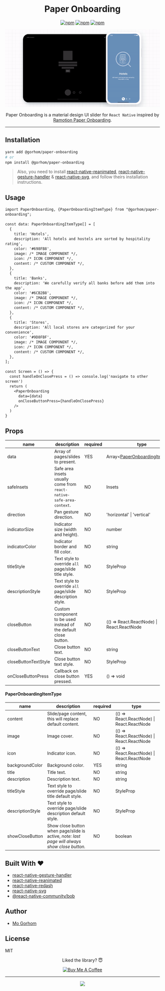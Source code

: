 <div align="center">
<h1>Paper Onboarding</h1>

[![npm](https://badgen.net/npm/v/@gorhom/paper-onboarding)](https://www.npmjs.com/package/@gorhom/paper-onboarding) [![npm](https://badgen.net/npm/license/@gorhom/paper-onboarding)](https://www.npmjs.com/package/@gorhom/paper-onboarding) [![npm](https://badgen.net/npm/types/@gorhom/paper-onboarding)](https://www.npmjs.com/package/@gorhom/paper-onboarding)

<img src="./preview.gif">

Paper Onboarding is a material design UI slider for `React Native` inspired by [Ramotion Paper Onboarding](https://github.com/Ramotion/paper-onboarding).

</div>

---

## Installation

```sh
yarn add @gorhom/paper-onboarding
# or
npm install @gorhom/paper-onboarding
```

> Also, you need to install [react-native-reanimated](https://github.com/software-mansion/react-native-reanimated), [react-native-gesture-handler](https://github.com/software-mansion/react-native-gesture-handler) & [react-native-svg](https://github.com/react-native-community/react-native-svg), and follow theirs installation instructions.

## Usage

```tsx
import PaperOnboarding, {PaperOnboardingItemType} from "@gorhom/paper-onboarding";

const data: PaperOnboardingItemType[] = [
  {
    title: 'Hotels',
    description: 'All hotels and hostels are sorted by hospitality rating',
    color: '#698FB8',
    image: /* IMAGE COMPONENT */,
    icon: /* ICON COMPONENT */,
    content: /* CUSTOM COMPONENT */,
  },
  {
    title: 'Banks',
    description: 'We carefully verify all banks before add them into the app',
    color: '#6CB2B8',
    image: /* IMAGE COMPONENT */,
    icon: /* ICON COMPONENT */,
    content: /* CUSTOM COMPONENT */,
  },
  {
    title: 'Stores',
    description: 'All local stores are categorized for your convenience',
    color: '#9D8FBF',
    image: /* IMAGE COMPONENT */,
    icon: /* ICON COMPONENT */,
    content: /* CUSTOM COMPONENT */,
  },
];

const Screen = () => {
  const handleOnClosePress = () => console.log('navigate to other screen')
  return (
    <PaperOnboarding
      data={data}
      onCloseButtonPress={handleOnClosePress}
    />
  )
}
```

## Props

| name                 | description                                                          | required | type                                                       | default                                    |
| -------------------- | -------------------------------------------------------------------- | -------- | ---------------------------------------------------------- | ------------------------------------------ |
| data                 | Array of pages/slides to present.                                    | YES      | Array<[PaperOnboardingItemType](#paperonboardingitemtype)> |                                            |
| safeInsets           | Safe area insets usually come from `react-native-safe-area-context`. | NO       | Insets                                                     | {top: 50, bottom: 50, left: 50, right: 50} |
| direction            | Pan gesture direction.                                               | NO       | 'horizontal' \| 'vertical'                                 | horizontal                                 |
| indicatorSize        | Indicator size (width and height).                                   | NO       | number                                                     | 40                                         |
| indicatorColor       | Indicator border and fill color.                                     | NO       | string                                                     | white                                      |
| titleStyle           | Text style to override `all` page/slide title style.                 | NO       | StyleProp<TextStyle>                                       |                                            |
| descriptionStyle     | Text style to override `all` page/slide description style.           | NO       | StyleProp<TextStyle>                                       |                                            |
| closeButton          | Custom component to be used instead of the default close button.     | NO       | (() => React.ReactNode) \| React.ReactNode                 |                                            |
| closeButtonText      | Close button text.                                                   | NO       | string                                                     | close                                      |
| closeButtonTextStyle | Close button text style.                                             | NO       | StyleProp<TextStyle>                                       |                                            |
| onCloseButtonPress   | Callback on close button pressed.                                    | YES      | () => void                                                 |                                            |

#### PaperOnboardingItemType

| name             | description                                                                                   | required | type                                       |
| ---------------- | --------------------------------------------------------------------------------------------- | -------- | ------------------------------------------ |
| content          | Slide/page content, this will replace default content.                                        | NO       | (() => React.ReactNode) \| React.ReactNode |
| image            | Image cover.                                                                                  | NO       | (() => React.ReactNode) \| React.ReactNode |
| icon             | Indicator icon.                                                                               | NO       | (() => React.ReactNode) \| React.ReactNode |
| backgroundColor  | Background color.                                                                             | YES      | string                                     |
| title            | Title text.                                                                                   | NO       | string                                     |
| description      | Description text.                                                                             | NO       | string                                     |
| titleStyle       | Text style to override page/slide title default style.                                        | NO       | StyleProp<TextStyle>                       |
| descriptionStyle | Text style to override page/slide description default style.                                  | NO       | StyleProp<TextStyle>                       |
| showCloseButton  | Show close button when page/slide is active, _note: last page will always show close button._ | NO       | boolean                                    |

## Built With ❤️

- [react-native-gesture-handler](https://github.com/software-mansion/react-native-gesture-handler)
- [react-native-reanimated](https://github.com/software-mansion/react-native-reanimated)
- [react-native-redash](https://github.com/wcandillon/react-native-redash)
- [react-native-svg](https://github.com/react-native-community/react-native-svg)
- [@react-native-community/bob](https://github.com/react-native-community/bob)

## Author

- [Mo Gorhom](https://twitter.com/gorhom)

## License

MIT

<div align="center">

Liked the library? 😇

<a href="https://www.buymeacoffee.com/gorhom" target="_blank"><img src="https://cdn.buymeacoffee.com/buttons/default-red.png" alt="Buy Me A Coffee" height="50" ></a>

</div>

---

<p align="center">
<a href="https://twitter.com/gorhom"><img src="./logo.png"></a>
</p>
